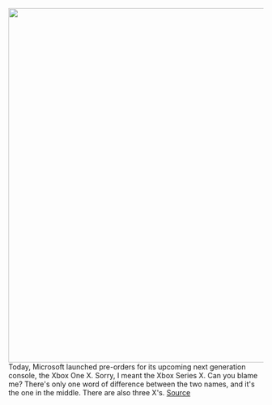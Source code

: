 <img src='https://cdn.vox-cdn.com/thumbor/NzSUDzH5JzAs1WT8ucqZG2ME5lI=/0x0:2000x1333/1200x800/filters:focal(840x507:1160x827)/cdn.vox-cdn.com/uploads/chorus_image/image/67452288/jbareham_171102_2108_0077.0.jpg' width='700px' /><br/>
Today, Microsoft launched pre-orders for its upcoming next generation console, the Xbox One X. Sorry, I meant the Xbox Series X. Can you blame me? There's only one word of difference between the two names, and it's the one in the middle. There are also three X's.
<a href='https://www.theverge.com/2020/9/22/21451624/xbox-one-x-amazon-series-x-preorder-accident'> Source <a/>